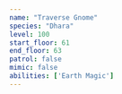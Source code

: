 ```yaml
---
name: "Traverse Gnome"
species: "Dhara"
level: 100
start_floor: 61
end_floor: 63
patrol: false
mimic: false
abilities: ['Earth Magic']
---
```


